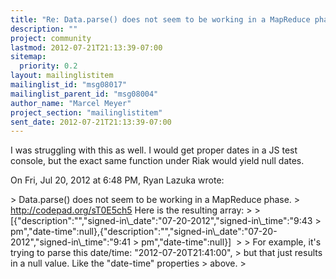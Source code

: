 ```yaml
---
title: "Re: Data.parse() does not seem to be working in a MapReduce phase"
description: ""
project: community
lastmod: 2012-07-21T21:13:39-07:00
sitemap:
  priority: 0.2
layout: mailinglistitem
mailinglist_id: "msg08017"
mailinglist_parent_id: "msg08004"
author_name: "Marcel Meyer"
project_section: "mailinglistitem"
sent_date: 2012-07-21T21:13:39-07:00
---
```



I was struggling with this as well. I would get proper dates in a JS test
console, but the exact same function under Riak would yield null dates.


On Fri, Jul 20, 2012 at 6:48 PM, Ryan Lazuka  wrote:

&gt; Data.parse() does not seem to be working in a MapReduce phase.
&gt; http://codepad.org/sT0E5ch5 Here is the resulting array:
&gt;
&gt; [{"description":"","signed-in\\_date":"07-20-2012","signed-in\\_time":"9:43
&gt; pm","date-time":null},{"description":"","signed-in\\_date":"07-20-2012","signed-in\\_time":"9:41
&gt; pm","date-time":null}] ­
&gt;
&gt; For example, it's trying to parse this date/time: "2012-07-20T21:41:00",
&gt; but that just results in a null value. Like the "date-time" properties
&gt; above.
&gt;

